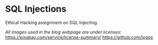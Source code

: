# SQL Injections
Ethical Hacking assignment on SQL Injecting.

_All images used in the blog webpage are under licenses:_
https://pixabay.com/service/license-summary/
https://github.com/logos
